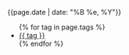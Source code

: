 <div class="meta_wrapper"><time datetime="{{page.date | date: "%Y-%m-%d"}}">{{page.date | date: "%B %e, %Y"}}</time><ul class="tag_list_in_post">{% for tag in page.tags %}<li class="inline tag_list_item"><a class="tag_list_link" href="/tag/{{ tag }}">{{ tag }}</a></li>{% endfor %}</ul></div>
